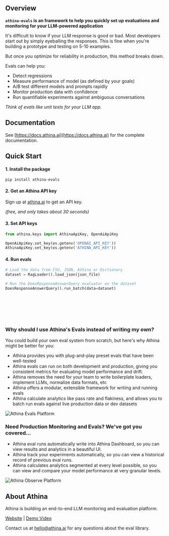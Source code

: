 ## Overview

**`athina-evals` is an framework to help you quickly set up evaluations and monitoring for your LLM-powered application**

It's difficult to know if your LLM response is good or bad. Most developers start out by simply eyeballing the responses. This is fine when you're building a prototype and testing on 5-10 examples.

But once you optimize for reliability in production, this method breaks down.

Evals can help you:

- Detect regressions
- Measure performance of model (as defined by your goals)
- A/B test different models and prompts rapidly
- Monitor production data with confidence
- Run quantifiable experiments against ambiguous conversations

_Think of evals like unit tests for your LLM app._

## Documentation

See [https://docs.athina.ai](https://docs.athina.ai) for the complete documentation.

## Quick Start

#### 1. Install the package

```
pip install athina-evals
```

#### 2. Get an Athina API key

Sign up at [athina.ai](https://athina.ai) to get an API key.

_(free, and only takes about 30 seconds)_

#### 3. Set API keys

```python
from athina.keys import AthinaApiKey, OpenAiApiKey

OpenAiApiKey.set_key(os.getenv('OPENAI_API_KEY'))
AthinaApiKey.set_key(os.getenv('ATHINA_API_KEY'))
```

#### 4. Run evals

```python
# Load the data from CSV, JSON, Athina or Dictionary
dataset = RagLoader().load_json(json_file)

# Run the DoesResponseAnswerQuery evaluator on the dataset
DoesResponseAnswerQuery().run_batch(data=dataset)
```

## <br />

<br />

### Why should I use Athina's Evals instead of writing my own?

You could build your own eval system from scratch, but here's why Athina might be better for you:

- Athina provides you with plug-and-play preset evals that have been well-tested
- Athina evals can run on both development and production, giving you consistent metrics for evaluating model performance and drift.
- Athina removes the need for your team to write boilerplate loaders, implement LLMs, normalize data formats, etc
- Athina offers a modular, extensible framework for writing and running evals
- Athina calculate analytics like pass rate and flakiness, and allows you to batch run evals against live production data or dev datasets

![Athina Evals Platform](https://docs.athina.ai/eval_results.png)

### Need Production Monitoring and Evals? We've got you covered...

- Athina eval runs automatically write into Athina Dashboard, so you can view results and analytics in a beautiful UI.
- Athina track your experiments automatically, so you can view a historical record of previous eval runs.
- Athina calculates analytics segmented at every level possible, so you can view and compare your model performance at very granular levels.

![Athina Observe Platform](https://athina.ai/athina-dashboard-3.png)

## About Athina

Athina is building an end-to-end LLM monitoring and evaluation platform.

[Website](https://athina.ai) | [Demo Video](https://www.loom.com/share/d9ef2c62e91b46769a39c42bb6669834?sid=711df413-0adb-4267-9708-5f29cef929e3)

Contact us at [hello@athina.ai](mailto:hello@athina.ai) for any questions about the eval library.

